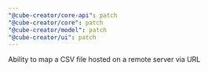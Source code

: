 ```yaml
---
"@cube-creator/core-api": patch
"@cube-creator/core": patch
"@cube-creator/model": patch
"@cube-creator/ui": patch
---
```


Ability to map a CSV file hosted on a remote server via URL
